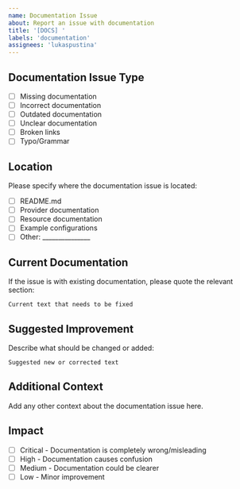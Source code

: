 ```yaml
---
name: Documentation Issue
about: Report an issue with documentation
title: '[DOCS] '
labels: 'documentation'
assignees: 'lukaspustina'
---
```


## Documentation Issue Type
- [ ] Missing documentation
- [ ] Incorrect documentation
- [ ] Outdated documentation
- [ ] Unclear documentation
- [ ] Broken links
- [ ] Typo/Grammar

## Location
Please specify where the documentation issue is located:
- [ ] README.md
- [ ] Provider documentation
- [ ] Resource documentation
- [ ] Example configurations
- [ ] Other: _______________

## Current Documentation
If the issue is with existing documentation, please quote the relevant section:

```
Current text that needs to be fixed
```

## Suggested Improvement
Describe what should be changed or added:

```
Suggested new or corrected text
```

## Additional Context
Add any other context about the documentation issue here.

## Impact
- [ ] Critical - Documentation is completely wrong/misleading
- [ ] High - Documentation causes confusion
- [ ] Medium - Documentation could be clearer
- [ ] Low - Minor improvement